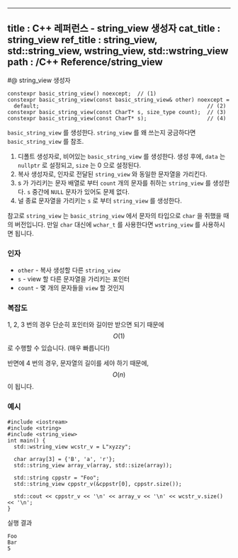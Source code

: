 ----------------
title : C++ 레퍼런스 - string_view 생성자
cat_title :  string_view
ref_title : string_view, std::string_view, wstring_view, std::wstring_view
path : /C++ Reference/string_view
----------------

#@ string_view 생성자

```cpp-formatted
constexpr basic_string_view() noexcept;  // (1)
constexpr basic_string_view(const basic_string_view& other) noexcept =
  default;                                                     // (2)
constexpr basic_string_view(const CharT* s, size_type count);  // (3)
constexpr basic_string_view(const CharT* s);                   // (4)
```

`basic_string_view` 를 생성한다. `string_view` 를 왜 쓰는지 궁금하다면 `basic_string_view` 를 참조.

1. 디폴트 생성자로, 비어있는 `basic_string_view` 를 생성한다. 생성 후에, `data` 는 `nullptr` 로 설정되고, `size` 는 0 으로 설정된다.
2. 복사 생성자로, 인자로 전달된 `string_view` 와 동일한 문자열을 가리킨다.
3. s 가 가리키는 문자 배열로 부터 `count` 개의 문자를 취하는 `string_view` 를 생성한다. `s` 중간에 `NULL` 문자가 있어도 문제 없다.
4. 널 종료 문자열을 가리키는 `s` 로 부터 `string_view` 를 생성한다.

참고로 `string_view` 는 `basic_string_view` 에서 문자의 타입으로 `char` 을 취했을 때의 버전입니다. 만일 `char` 대신에 `wchar_t` 를 사용한다면 `wstring_view` 를 사용하시면 됩니다.

### 인자

* `other`	-	복사 생성할 다른 `string_view`
* `s`	-	view 할 다른 문자열을 가리키는 포인터
* `count`	-	몇 개의 문자들을 `view` 할 것인지

### 복잡도

1, 2, 3 번의 경우 단순히 포인터와 길이만 받으면 되기 때문에 $$O(1)$$ 로 수행할 수 있습니다. (매우 빠릅니다!)

반면에 4 번의 경우, 문자열의 길이를 세야 하기 때문에, $$O(n)$$ 이 됩니다.

### 예시

```cpp-formatted
#include <iostream>
#include <string>
#include <string_view>
int main() {
  std::wstring_view wcstr_v = L"xyzzy";

  char array[3] = {'B', 'a', 'r'};
  std::string_view array_v(array, std::size(array));

  std::string cppstr = "Foo";
  std::string_view cppstr_v(&cppstr[0], cppstr.size());

  std::cout << cppstr_v << '\n' << array_v << '\n' << wcstr_v.size() << '\n';
}
```

실행 결과

```exec
Foo
Bar
5
```
